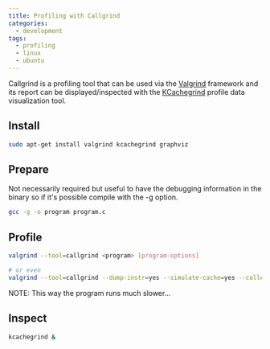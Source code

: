```yaml
---
title: Profiling with Callgrind
categories:
  - development
tags:
  - profiling
  - linux
  - ubuntu
---
```


Callgrind is a profiling tool that can be used via the
[Valgrind](http://valgrind.org/)
framework and its report can be displayed/inspected with the
[KCachegrind](https://kcachegrind.github.io/)
profile data visualization tool.

Install
-------

```bash
sudo apt-get install valgrind kcachegrind graphviz
```

Prepare
-------

Not necessarily required but useful to have the debugging information in the binary
so if it's possible compile with the -g option.

```bash
gcc -g -o program program.c
```

Profile
-------

```bash
valgrind --tool=callgrind <program> [program-options]

# or even
valgrind --tool=callgrind --dump-instr=yes --simulate-cache=yes --collect-jumps=yes <program> [program-options]
```

NOTE: This way the program runs much slower...

Inspect
-------

```bash
kcachegrind &
```
